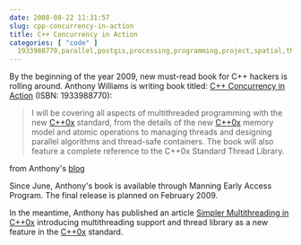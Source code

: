 ```yaml
---
date: 2008-08-22 11:31:57
slug: cpp-concurrency-in-action
title: C++ Concurrency in Action
categories: [ "code" ]
  1933988770,parallel,postgis,processing,programming,project,spatial,threading'
---
```


By the beginning of the year 2009, new must-read book for C++ hackers is rolling around. Anthony Williams is writing book titled: [C++ Concurrency in Action](http://www.manning.com/williams/) (ISBN: 1933988770):



> I will be covering all aspects of multithreaded programming with the new [C++0x](http://en.wikipedia.org/wiki/C%2B%2B0x) standard, from the details of the new [C++0x](http://www.open-std.org/jtc1/sc22/wg21/docs/papers/2008/n2705.html) memory model and atomic operations to managing threads and designing parallel algorithms and thread-safe containers. The book will also feature a complete reference to the C++0x Standard Thread Library.





from Anthony's [blog](http://www.justsoftwaresolutions.co.uk/news/c++-concurrency-in-action-early-access.html)






Since June, Anthony's book is available through Manning Early Access Program. The final release is planned on February 2009.





In the meantime, Anthony has published an article [Simpler Multithreading in C++0x](http://www.devx.com/SpecialReports/Article/38883) introducing multithreading support and thread library as a new feature in the [C++0x](http://herbsutter.wordpress.com/2007/02/07/iso-c0x-complete-public-review-draft-in-october-2007/trackback/) standard.

